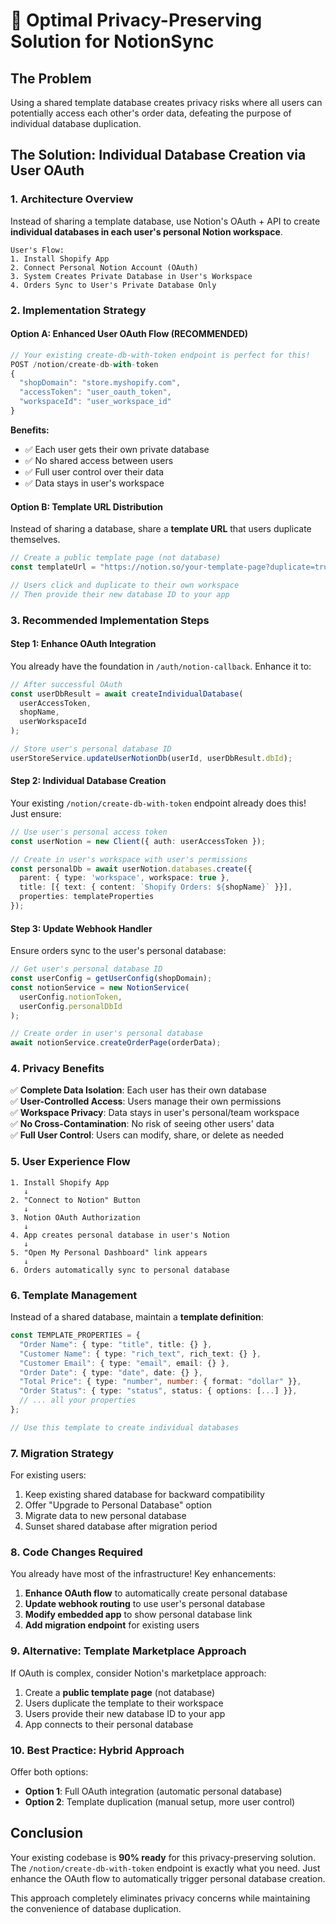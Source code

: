 # 🔐 Optimal Privacy-Preserving Solution for NotionSync

## The Problem
Using a shared template database creates privacy risks where all users can potentially access each other's order data, defeating the purpose of individual database duplication.

## The Solution: Individual Database Creation via User OAuth

### **1. Architecture Overview**

Instead of sharing a template database, use Notion's OAuth + API to create **individual databases in each user's personal Notion workspace**.

```
User's Flow:
1. Install Shopify App
2. Connect Personal Notion Account (OAuth)
3. System Creates Private Database in User's Workspace
4. Orders Sync to User's Private Database Only
```

### **2. Implementation Strategy**

#### **Option A: Enhanced User OAuth Flow (RECOMMENDED)**
```typescript
// Your existing create-db-with-token endpoint is perfect for this!
POST /notion/create-db-with-token
{
  "shopDomain": "store.myshopify.com",
  "accessToken": "user_oauth_token",
  "workspaceId": "user_workspace_id"
}
```

**Benefits:**
- ✅ Each user gets their own private database
- ✅ No shared access between users
- ✅ Full user control over their data
- ✅ Data stays in user's workspace

#### **Option B: Template URL Distribution**
Instead of sharing a database, share a **template URL** that users duplicate themselves.

```typescript
// Create a public template page (not database)
const templateUrl = "https://notion.so/your-template-page?duplicate=true";

// Users click and duplicate to their own workspace
// Then provide their new database ID to your app
```

### **3. Recommended Implementation Steps**

#### **Step 1: Enhance OAuth Integration**
You already have the foundation in `/auth/notion-callback`. Enhance it to:

```typescript
// After successful OAuth
const userDbResult = await createIndividualDatabase(
  userAccessToken,
  shopName,
  userWorkspaceId
);

// Store user's personal database ID
userStoreService.updateUserNotionDb(userId, userDbResult.dbId);
```

#### **Step 2: Individual Database Creation**
Your existing `/notion/create-db-with-token` endpoint already does this! Just ensure:

```typescript
// Use user's personal access token
const userNotion = new Client({ auth: userAccessToken });

// Create in user's workspace with user's permissions
const personalDb = await userNotion.databases.create({
  parent: { type: 'workspace', workspace: true },
  title: [{ text: { content: `Shopify Orders: ${shopName}` }}],
  properties: templateProperties
});
```

#### **Step 3: Update Webhook Handler**
Ensure orders sync to the user's personal database:

```typescript
// Get user's personal database ID
const userConfig = getUserConfig(shopDomain);
const notionService = new NotionService(
  userConfig.notionToken,
  userConfig.personalDbId
);

// Create order in user's personal database
await notionService.createOrderPage(orderData);
```

### **4. Privacy Benefits**

✅ **Complete Data Isolation**: Each user has their own database  
✅ **User-Controlled Access**: Users manage their own permissions  
✅ **Workspace Privacy**: Data stays in user's personal/team workspace  
✅ **No Cross-Contamination**: No risk of seeing other users' data  
✅ **Full User Control**: Users can modify, share, or delete as needed  

### **5. User Experience Flow**

```
1. Install Shopify App
   ↓
2. "Connect to Notion" Button
   ↓
3. Notion OAuth Authorization
   ↓
4. App creates personal database in user's Notion
   ↓
5. "Open My Personal Dashboard" link appears
   ↓
6. Orders automatically sync to personal database
```

### **6. Template Management**

Instead of a shared database, maintain a **template definition**:

```typescript
const TEMPLATE_PROPERTIES = {
  "Order Name": { type: "title", title: {} },
  "Customer Name": { type: "rich_text", rich_text: {} },
  "Customer Email": { type: "email", email: {} },
  "Order Date": { type: "date", date: {} },
  "Total Price": { type: "number", number: { format: "dollar" }},
  "Order Status": { type: "status", status: { options: [...] }},
  // ... all your properties
};

// Use this template to create individual databases
```

### **7. Migration Strategy**

For existing users:
1. Keep existing shared database for backward compatibility
2. Offer "Upgrade to Personal Database" option
3. Migrate data to new personal database
4. Sunset shared database after migration period

### **8. Code Changes Required**

You already have most of the infrastructure! Key enhancements:

1. **Enhance OAuth flow** to automatically create personal database
2. **Update webhook routing** to use user's personal database
3. **Modify embedded app** to show personal database link
4. **Add migration endpoint** for existing users

### **9. Alternative: Template Marketplace Approach**

If OAuth is complex, consider Notion's marketplace approach:

1. Create a **public template page** (not database)
2. Users duplicate the template to their workspace
3. Users provide their new database ID to your app
4. App connects to their personal database

### **10. Best Practice: Hybrid Approach**

Offer both options:
- **Option 1**: Full OAuth integration (automatic personal database)
- **Option 2**: Template duplication (manual setup, more user control)

## Conclusion

Your existing codebase is **90% ready** for this privacy-preserving solution. The `/notion/create-db-with-token` endpoint is exactly what you need. Just enhance the OAuth flow to automatically trigger personal database creation.

This approach completely eliminates privacy concerns while maintaining the convenience of database duplication. 